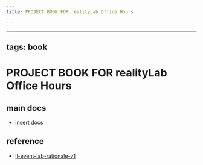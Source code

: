 ```yaml
---
title: PROJECT BOOK FOR realityLab Office Hours

---
```



---
tags: book
---

PROJECT BOOK FOR realityLab Office Hours
===

main docs
---

- insert docs

reference
---

- [ll-event-lab-rationale-v1](/AunryFEcRm6SG8qAbHAyIw)


